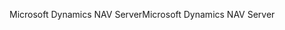 <span data-ttu-id="28ef9-101">Microsoft Dynamics NAV Server</span><span class="sxs-lookup"><span data-stu-id="28ef9-101">Microsoft Dynamics NAV Server</span></span>